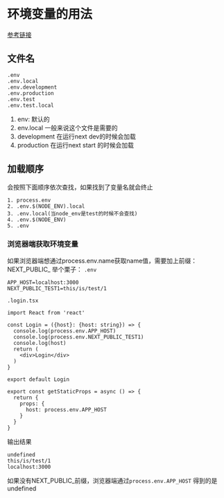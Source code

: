 # 环境变量的用法

[参考链接](https://nextjs.org/docs/pages/building-your-application/configuring/environment-variables#loading-environment-variables)

## 文件名
```
.env
.env.local
.env.development
.env.production
.env.test
.env.test.local
```
1. env: 默认的
2. env.local 一般来说这个文件是需要的
3. development 在运行next dev的时候会加载
4. production 在运行next start 的时候会加载

## 加载顺序
会按照下面顺序依次查找，如果找到了变量名就会终止
```
1. process.env
2. .env.$(NODE_ENV).local
3. .env.local(当node_env是test的时候不会查找)
4. .env.$(NODE_ENV)
5. .env
```

### 浏览器端获取环境变量
如果浏览器端想通过process.env.name获取name值，需要加上前缀：NEXT_PUBLIC_
举个栗子：
`.env`
```
APP_HOST=localhost:3000
NEXT_PUBLIC_TEST1=this/is/test/1
```
`.login.tsx`
```
import React from 'react'

const Login = ({host}: {host: string}) => {
  console.log(process.env.APP_HOST)
  console.log(process.env.NEXT_PUBLIC_TEST1)
  console.log(host)
  return (
    <div>Login</div>
  )
}

export default Login

export const getStaticProps = async () => {
  return {
    props: {
      host: process.env.APP_HOST
    }
  }
}
```
输出结果
```
undefined
this/is/test/1
localhost:3000
```
如果没有NEXT_PUBLIC_前缀，浏览器端通过`process.env.APP_HOST` 得到的是undefined